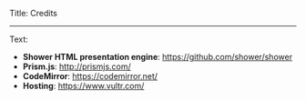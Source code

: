 Title: Credits

----

Text: 

- **Shower HTML presentation engine**: https://github.com/shower/shower
- **Prism.js**: http://prismjs.com/
- **CodeMirror**: https://codemirror.net/
- **Hosting**: https://www.vultr.com/
